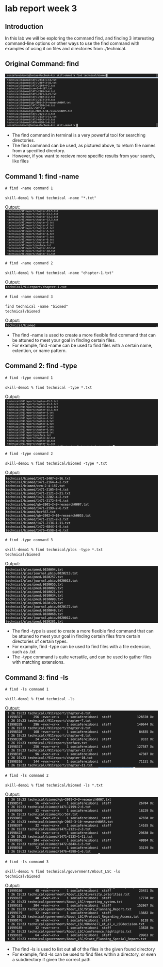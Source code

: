 # lab report week 3

## **Introduction**

In this lab we will be exploring the command find, and finding 3 interesting command-line options or other ways to use the find command with examples of using it on files and directories from ./technical. 


## **Original Command: find**

![](find_command.png)
![](find_results.png)

- The find command in terminal is a very powerful tool for searching directories. 
- The find command can be used, as pictured above, to return file names from a specified directory. 
- However, if you want to recieve more specific results from your search, like files

## **Command 1: find -name**

```
# find -name command 1

skill-demo1 % find technical -name "*.txt"
```
Output:
![](name_results.png)

```
# find -name command 2

skill-demo1 % find technical -name "chapter-1.txt"
```
Output:
![](find_results2.png)


```
# find -name command 3

find technical -name "biomed"
technical/biomed
```
Output:
![](find_results3.png)


- The find -name is used to create a more flexible find command that can be attuned to meet your goal in finding certain files. 
- For example, find -name can be used to find files with a certain name, extention, or name pattern. 

## **Command 2: find -type**

```
# find -type command 1

skill-demo1 % find technical -type *.txt
```
Output:
![](type_results.png)

```
# find -type command 2

skill-demo1 % find technical/biomed -type *.txt
```
Output:
![](type_results2.png)


```
# find -type command 3

skill-demo1 % find technical/plos -type *.txt
technical/biomed
```
Output:
![](type_results3.png)


- The find -type is used to create a more flexible find command that can be attuned to meet your goal in finding certain files from certain directories of certain types. 
- For example, find -type can be used to find files with a file extension, such as .txt 
- The -type command is quite versatile, and can be used to gather files with matching extensions. 


## **Command 3: find -ls**

```
# find -ls command 1

skill-demo1 % find technical -ls
```
Output:
![](ls_results.png)

```
# find -ls command 2

skill-demo1 % find technical/biomed -ls *.txt
```
Output:
![](ls_results2.png)


```
# find -ls command 3

skill-demo1 % find technical/government/About_LSC -ls
technical/biomed
```
Output:
![](ls_results3.png)


- The find -ls is used to list out all of the files in the given found directory
- For example, find -ls can be used to find files within a directory, or even a subdirectory if given the correct path
